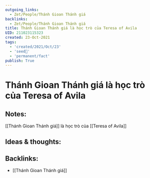 ```yaml
---
outgoing_links:
  - Zet/People/Thánh Gioan Thánh giá
backlinks:
  - Zet/People/Thánh Gioan Thánh giá
title: Thánh Gioan Thánh giá là học trò của Teresa of Avila
UID: 211023115323
created: 23-Oct-2021
tags:
  - 'created/2021/Oct/23'
  - 'seed🥜'
  - 'permanent/fact'
publish: True
---
```

# Thánh Gioan Thánh giá là học trò của Teresa of Avila

## Notes:
[[Thánh Gioan Thánh giá]] là học trò của [[Teresa of Avila]]

## Ideas & thoughts:



## Backlinks:
- [[Thánh Gioan Thánh giá]]
